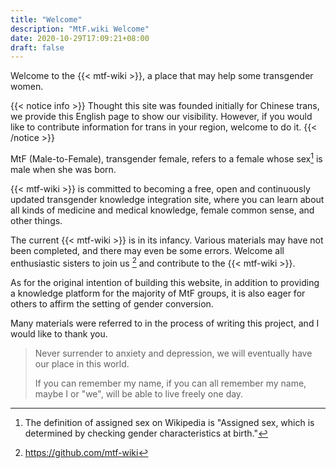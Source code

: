 ```yaml
---
title: "Welcome"
description: "MtF.wiki Welcome"
date: 2020-10-29T17:09:21+08:00
draft: false
---
```


Welcome to the {{< mtf-wiki >}}, a place that may help some transgender women.

{{< notice info >}}
Thought this site was founded initially for Chinese trans, we provide this English page to show our visibility. However, if you would like to contribute information for trans in your region, welcome to do it.
{{< /notice >}}

MtF (Male-to-Female), transgender female, refers to a female whose sex[^1] is male when she was born.

{{< mtf-wiki >}} is committed to becoming a free, open and continuously updated transgender knowledge integration site, where you can learn about all kinds of medicine and medical knowledge, female common sense, and other things.

The current {{< mtf-wiki >}} is in its infancy. Various materials may have not been completed, and there may even be some errors. Welcome all enthusiastic sisters to join us [^2] and contribute to the {{< mtf-wiki >}}.

As for the original intention of building this website, in addition to providing a knowledge platform for the majority of MtF groups, it is also eager for others to affirm the setting of gender conversion.

Many materials were referred to in the process of writing this project, and I would like to thank you.

> Never surrender to anxiety and depression, we will eventually have our place in this world.
>
> If you can remember my name, if you can all remember my name, maybe I or "we", will be able to live freely one day.

[^1]: The definition of assigned sex on Wikipedia is "Assigned sex, which is determined by checking gender characteristics at birth."

[^2]: https://github.com/mtf-wiki
